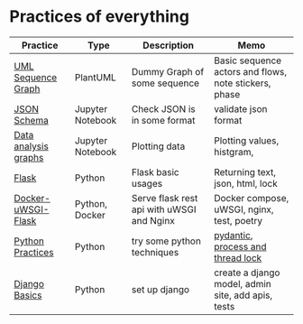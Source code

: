 # Practices of everything

| Practice                                                                                                                      | Type             | Description                               | Memo                                                                                                                                                                                                                                        |
| ----------------------------------------------------------------------------------------------------------------------------- | ---------------- | ----------------------------------------- | ------------------------------------------------------------------------------------------------------------------------------------------------------------------------------------------------------------------------------------------- |
| [UML Sequence Graph](https://github.com/jinyongnan810/variaty-practices/tree/main/plantuml-practices/sequence.plantuml)       | PlantUML         | Dummy Graph of some sequence              | Basic sequence actors and flows, note stickers, phase                                                                                                                                                                                       |
| [JSON Schema](https://github.com/jinyongnan810/variaty-practices/tree/main/json-schema-practices/json_schema_practices.ipynb) | Jupyter Notebook | Check JSON is in some format              | validate json format                                                                                                                                                                                                                        |
| [Data analysis graphs](https://github.com/jinyongnan810/variaty-practices/tree/main/graph-practices)                          | Jupyter Notebook | Plotting data                             | Plotting values, histgram,                                                                                                                                                                                                                  |
| [Flask](https://github.com/jinyongnan810/variaty-practices/tree/main/flask-practices)                                         | Python           | Flask basic usages                        | Returning text, json, html, lock                                                                                                                                                                                                            |
| [Docker-uWSGI-Flask](https://github.com/jinyongnan810/variaty-practices/tree/main/docker-uwsgi-flask-practices)               | Python, Docker   | Serve flask rest api with uWSGI and Nginx | Docker compose, uWSGI, nginx, test, poetry                                                                                                                                                                                                  |
| [Python Practices](https://github.com/jinyongnan810/variaty-practices/tree/main/python-practices)                             | Python           | try some python techniques                | [pydantic](https://github.com/jinyongnan810/variaty-practices/tree/main/python-practices/pydantic-practices.ipynb), [process and thread lock](https://github.com/jinyongnan810/variaty-practices/tree/main/python-practices/lock-practices) |
| [Django Basics](https://github.com/jinyongnan810/variaty-practices/tree/main/django_basics)                                   | Python           | set up django                             | create a django model, admin site, add apis, tests                                                                                                                                                                                          |

